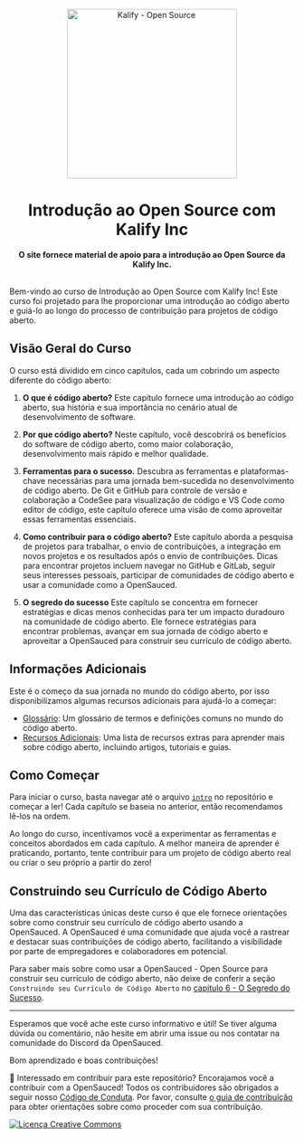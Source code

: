 <div align="center">
  <br>
  <img alt="Kalify - Open Source" src="https://justkindred.com.br/css/images/bg.jpg" width="300px">
  <h1>Introdução ao Open Source com Kalify Inc</h1>
  <strong>O site fornece material de apoio para a introdução ao Open Source da Kalify Inc.</strong>
</div>
<br> 

Bem-vindo ao curso de Introdução ao Open Source com Kalify Inc! Este curso foi projetado para lhe proporcionar uma introdução ao código aberto e guiá-lo ao longo do processo de contribuição para projetos de código aberto.

## Visão Geral do Curso

O curso está dividido em cinco capítulos, cada um cobrindo um aspecto diferente do código aberto:

1. **O que é código aberto?** Este capítulo fornece uma introdução ao código aberto, sua história e sua importância no cenário atual de desenvolvimento de software.

2. **Por que código aberto?** Neste capítulo, você descobrirá os benefícios do software de código aberto, como maior colaboração, desenvolvimento mais rápido e melhor qualidade.

3. **Ferramentas para o sucesso.** Descubra as ferramentas e plataformas-chave necessárias para uma jornada bem-sucedida no desenvolvimento de código aberto. De Git e GitHub para controle de versão e colaboração a CodeSee para visualização de código e VS Code como editor de código, este capítulo oferece uma visão de como aproveitar essas ferramentas essenciais.

4. **Como contribuir para o código aberto?** Este capítulo aborda a pesquisa de projetos para trabalhar, o envio de contribuições, a integração em novos projetos e os resultados após o envio de contribuições. Dicas para encontrar projetos incluem navegar no GitHub e GitLab, seguir seus interesses pessoais, participar de comunidades de código aberto e usar a comunidade como a OpenSauced.

5. **O segredo do sucesso** Este capítulo se concentra em fornecer estratégias e dicas menos conhecidas para ter um impacto duradouro na comunidade de código aberto. Ele fornece estratégias para encontrar problemas, avançar em sua jornada de código aberto e aproveitar a OpenSauced para construir seu currículo de código aberto.

## Informações Adicionais

Este é o começo da sua jornada no mundo do código aberto, por isso disponibilizamos algumas recursos adicionais para ajudá-lo a começar:
- [Glossário](docs/codigo-aberto/09-glossario.md): Um glossário de termos e definições comuns no mundo do código aberto.
- [Recursos Adicionais](docs/codigo-aberto/08-recursos-adicionais.md): Uma lista de recursos extras para aprender mais sobre código aberto, incluindo artigos, tutoriais e guias.

## Como Começar

Para iniciar o curso, basta navegar até o arquivo [`intro`](docs/codigo-aberto/01-introducao.md) no repositório e começar a ler! Cada capítulo se baseia no anterior, então recomendamos lê-los na ordem.

Ao longo do curso, incentivamos você a experimentar as ferramentas e conceitos abordados em cada capítulo. A melhor maneira de aprender é praticando, portanto, tente contribuir para um projeto de código aberto real ou criar o seu próprio a partir do zero!

## Construindo seu Currículo de Código Aberto

Uma das características únicas deste curso é que ele fornece orientações sobre como construir seu currículo de código aberto usando a OpenSauced. A OpenSauced é uma comunidade que ajuda você a rastrear e destacar suas contribuições de código aberto, facilitando a visibilidade por parte de empregadores e colaboradores em potencial.

Para saber mais sobre como usar a OpenSauced - Open Source para construir seu currículo de código aberto, não deixe de conferir a seção `Construindo seu Currículo de Código Aberto` no [capítulo 6 - O Segredo do Sucesso](docs/codigo-aberto/06-o-segredo-da-receita.md).

<hr/>

Esperamos que você ache este curso informativo e útil! Se tiver alguma dúvida ou comentário, não hesite em abrir uma issue ou nos contatar na comunidade do Discord da OpenSauced.

Bom aprendizado e boas contribuições!

🤝 Interessado em contribuir para este repositório? Encorajamos você a contribuir com a OpenSauced! Todos os contribuidores são obrigados a seguir nosso [Código de Conduta](./docs/Comunidade/codigo-de-conduta.md). Por favor, consulte [o guia de contribuição](./docs/Comunidade/guia-de-contribuicao.md) para obter orientações sobre como proceder com sua contribuição.

[![Licença Creative Commons](https://i.creativecommons.org/l/by/4.0/88x31.png)](https://creativecommons.org/licenses/by/4.0/deed.pt_BR)
